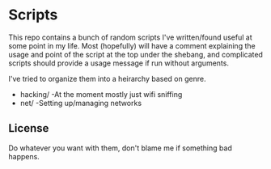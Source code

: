 Scripts
=======

This repo contains a bunch of random scripts I've written/found useful at some
point in my life. Most (hopefully) will have a comment explaining the usage
and point of the script at the top under the shebang, and complicated scripts
should provide a usage message if run without arguments.

I've tried to organize them into a heirarchy based on genre.

* hacking/      -At the moment mostly just wifi sniffing
* net/          -Setting up/managing networks


License
-------
Do whatever you want with them, don't blame me if something bad happens.
